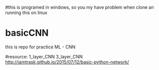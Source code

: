 #this is programed in windows, so you my have problem when clone an running this on linux

# basicCNN
this is repo for practice ML - CNN

#resource:
1_layer_CNN
3_layer_CNN
http://iamtrask.github.io/2015/07/12/basic-python-network/
